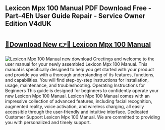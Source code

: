 ## Lexicon Mpx 100 Manual PDF Download Free - Part-4Eh User Guide Repair - Service Owner Edition V4dUK

# <h2><a href="http://cf26286.oget.top/?id=Lexicon+Mpx+100+Manual">🔗Download New 👉🔴 Lexicon Mpx 100 Manual</a></h2>

[![Lexicon Mpx 100 Manual new download](https://i.imgur.com/5g1atiW.png)](http://cf26286.oget.top/?id=Lexicon+Mpx+100+Manual)
Greetings and welcome to the user manual for your newly assembled Lexicon Mpx 100 Manual. This manual is specifically designed to help you get started with your product and provide you with a thorough understanding of its features, functions, and capabilities. You will find step-by-step instructions for installation, usage, maintenance, and troubleshooting. Operating Instructions for Beginners This guide is designed for beginners to confidently operate your new Lexicon Mpx 100 Manual. Lexicon Mpx 100 Manual comes with an impressive collection of advanced features, including facial recognition, augmented reality, voice activation, and wireless charging, all easily accessible through the user-friendly and intuitive interface. Dedicated Customer Support Lexicon Mpx 100 Manual. We are committed to providing you with personalized and timely support.
